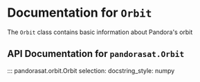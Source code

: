 # Documentation for `Orbit`

The `Orbit` class contains basic information about Pandora's orbit


## API Documentation for `pandorasat.Orbit`

::: pandorasat.orbit.Orbit
    selection:
      docstring_style: numpy

